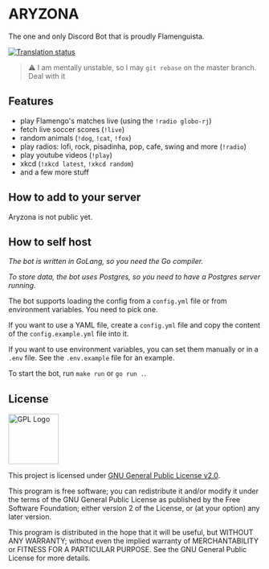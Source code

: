 # ARYZONA

The one and only Discord Bot that is proudly Flamenguista.

[![Translation status](https://i18n.db.cafe/widgets/aryzona/-/bot/287x66-black.png)](https://i18n.db.cafe/projects/aryzona/bot/)

> ⚠ I am mentally unstable, so I may `git rebase` on the master branch. Deal with it

## Features

- play Flamengo's matches live (using the `!radio globo-rj`)
- fetch live soccer scores (`!live`)
- random animals (`!dog`, `!cat`, `!fox`)
- play radios: lofi, rock, pisadinha, pop, cafe, swing and more (`!radio`)
- play youtube videos (`!play`)
- xkcd (`!xkcd latest`, `!xkcd random`)
- and a few more stuff

## How to add to your server

Aryzona is not public yet.

## How to self host 

_The bot is written in GoLang, so you need the Go compiler._

_To store data, the bot uses Postgres, so you need to have a Postgres server running._


The bot supports loading the config from a `config.yml` file or from environment variables.
You need to pick one.

If you want to use a YAML file, create a `config.yml` file and copy the content of the 
`config.example.yml` file into it.

If you want to use environment variables, you can set them manually or in a `.env` file.
See the `.env.example` file for an example.

To start the bot, run `make run` or `go run .`.

## License

<img src="https://i.imgur.com/AuQQfiB.png" alt="GPL Logo" height="100px" />

This project is licensed under [GNU General Public License v2.0](./LICENSE).

This program is free software; you can redistribute it and/or modify
it under the terms of the GNU General Public License as published by
the Free Software Foundation; either version 2 of the License, or
(at your option) any later version.

This program is distributed in the hope that it will be useful,
but WITHOUT ANY WARRANTY; without even the implied warranty of
MERCHANTABILITY or FITNESS FOR A PARTICULAR PURPOSE. See the
GNU General Public License for more details.
